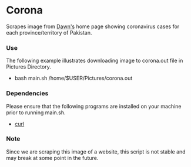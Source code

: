 # Corona
Scrapes image from [Dawn's](https://www.dawn.com) home page showing coronavirus cases for each province/territory of Pakistan.  

### Use
The following example illustrates downloading image to corona.out file in Pictures Directory.  
- bash main.sh /home/$USER/Pictures/corona.out

### Dependencies
Please ensure that the following programs are installed on your machine prior to running main.sh.
- [curl](https://github.com/curl/curl)

### Note
Since we are scraping this image of a website, this script is not stable and may break at some point in the future.
